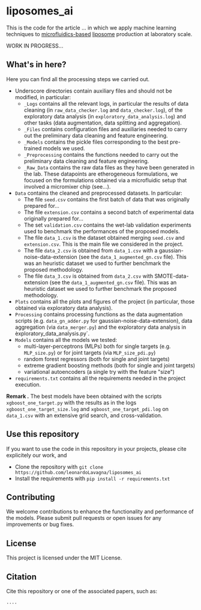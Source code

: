 # liposomes_ai
This is the code for the article ... in which we apply machine learning techniques to [microfluidics-based](https://en.wikipedia.org/wiki/Microfluidics) [liposome](https://en.wikipedia.org/wiki/Liposome) production at laboratory scale. 


WORK IN PROGRESS...


## What's in here?
Here you can find all the processing steps we carried out.
- Underscore directories contain auxiliary files and should not be modified, in particular:
  - `_Logs` contains all the relevant logs, in particular the results of data cleaning (in `raw_data_checker.log` and `data_checker.log`), of the exploratory data analysis (in `exploratory_data_analysis.log`) and other tasks (data augmentation, data splitting and aggregation).
  - `_Files` contains configuration files and auxiliaries needed to carry out the preliminary data cleaning and feature engineering.
  - `_Models` contains the pickle files corresponding to the best pre-trained models we used.
  - `_Preprocessing` contains the functions needed to carry out the preliminary data cleaning and feature engineering.
  - `_Raw_Data` contains the raw data files as they have been generated in the lab. These datapoints are etherogeneous formulations, we focused on the formulations obtained via a microfluidic setup that involved a micromixer chip (see...).
- `Data` contains the cleaned and preprocessed datasets. In particular:
  - The file `seed.csv` contains the first batch of data that was originally prepared for...
  - The file `extension.csv` contains a second batch of experimental data originally prepared for...
  - The set `validation.csv` contains the wet-lab validation experiments used to benchmark the performances of the proposed models.
  - The file `data_1.csv` is the dataset obtained merging `seed.csv` and `extension.csv`. This is the main file we considered in the project.
  - The file `data_2.csv` is obtained from `data_1.csv` with a gaussian-noise-data-extension (see the `data_1_augmented_gn.csv` file). This was an heuristic dataset we used to further benchmark the proposed methodology.
  - The file `data_3.csv` is obtained from `data_2.csv` with SMOTE-data-extension (see the `data_1_augmented_gn.csv` file). This was an heuristic dataset we used to further benchmark the proposed methodology.
- `Plots` contains all the plots and figures of the project (in particular, those obtained via exploratory data analysis).
- `Processing` contains processing functions as the data augmentation scripts (e.g. `data_gn_adder.py` for gaussian-noise-data-extension), data aggregation (via `data_merger.py`) and the exploratory data analysis in èxploratory_data_analysis.py`.
- `Models` contains all the models we tested:
  - multi-layer-perceptrons (MLPs) both for single targets (e.g. `MLP_size.py`) or for joint targets (via `MLP_size_pdi.py`)
  - random forest regressors (both for single and joint targets)
  - extreme gradient boosting methods (both for single and joint targets)
  - variational autoencoders (a single try with the feature "size")
 - `requirements.txt` contains all the requirements needed in the project execution.

   
**Remark .** The best models have been obtained with the scripts `xgboost_one_target.py` with the results as in the logs `xgboost_one_target_size.log` and `xgboost_one_target_pdi.log` on `data_1.csv` with an extensive grid search, and cross-validation.


## Use this repository
If you want to use the code in this repository in your projects, please cite explicitely our work, and
* Clone the repository with `git clone https://github.com/leonardoLavagna/liposomes_ai`
* Install the requirements with `pip install -r requirements.txt`


## Contributing
We welcome contributions to enhance the functionality and performance of the models. Please submit pull requests or open issues for any improvements or bug fixes.

## License
This project is licensed under the MIT License.


## Citation
Cite this repository or one of the associated papers, such as:

```
....
```
